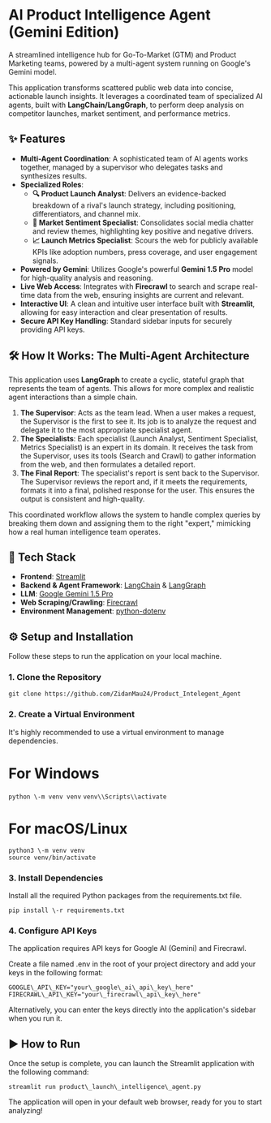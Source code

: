 # **AI Product Intelligence Agent (Gemini Edition)**

A streamlined intelligence hub for Go-To-Market (GTM) and Product Marketing teams, powered by a multi-agent system running on Google's Gemini model.

This application transforms scattered public web data into concise, actionable launch insights. It leverages a coordinated team of specialized AI agents, built with **LangChain/LangGraph**, to perform deep analysis on competitor launches, market sentiment, and performance metrics.

## **✨ Features**

* **Multi-Agent Coordination**: A sophisticated team of AI agents works together, managed by a supervisor who delegates tasks and synthesizes results.  
* **Specialized Roles**:  
  * **🔍 Product Launch Analyst**: Delivers an evidence-backed breakdown of a rival's launch strategy, including positioning, differentiators, and channel mix.  
  * **💬 Market Sentiment Specialist**: Consolidates social media chatter and review themes, highlighting key positive and negative drivers.  
  * **📈 Launch Metrics Specialist**: Scours the web for publicly available KPIs like adoption numbers, press coverage, and user engagement signals.  
* **Powered by Gemini**: Utilizes Google's powerful **Gemini 1.5 Pro** model for high-quality analysis and reasoning.  
* **Live Web Access**: Integrates with **Firecrawl** to search and scrape real-time data from the web, ensuring insights are current and relevant.  
* **Interactive UI**: A clean and intuitive user interface built with **Streamlit**, allowing for easy interaction and clear presentation of results.  
* **Secure API Key Handling**: Standard sidebar inputs for securely providing API keys.

## **🛠️ How It Works: The Multi-Agent Architecture**

This application uses **LangGraph** to create a cyclic, stateful graph that represents the team of agents. This allows for more complex and realistic agent interactions than a simple chain.

1. **The Supervisor**: Acts as the team lead. When a user makes a request, the Supervisor is the first to see it. Its job is to analyze the request and delegate it to the most appropriate specialist agent.  
2. **The Specialists**: Each specialist (Launch Analyst, Sentiment Specialist, Metrics Specialist) is an expert in its domain. It receives the task from the Supervisor, uses its tools (Search and Crawl) to gather information from the web, and then formulates a detailed report.  
3. **The Final Report**: The specialist's report is sent back to the Supervisor. The Supervisor reviews the report and, if it meets the requirements, formats it into a final, polished response for the user. This ensures the output is consistent and high-quality.

This coordinated workflow allows the system to handle complex queries by breaking them down and assigning them to the right "expert," mimicking how a real human intelligence team operates.

## **🚀 Tech Stack**

* **Frontend**: [Streamlit](https://streamlit.io/)  
* **Backend & Agent Framework**: [LangChain](https://www.langchain.com/) & [LangGraph](https://langchain-ai.github.io/langgraph/)  
* **LLM**: [Google Gemini 1.5 Pro](https://deepmind.google/technologies/gemini/)  
* **Web Scraping/Crawling**: [Firecrawl](https://firecrawl.dev/)  
* **Environment Management**: [python-dotenv](https://pypi.org/project/python-dotenv/)

## **⚙️ Setup and Installation**

Follow these steps to run the application on your local machine.

### **1\. Clone the Repository**

```git clone https://github.com/ZidanMau24/Product_Intelegent_Agent```


### **2. Create a Virtual Environment**

It's highly recommended to use a virtual environment to manage dependencies.

# For Windows  
``` python \-m venv venv ``` 
```venv\\Scripts\\activate ```

# For macOS/Linux  
```python3 \-m venv venv```  
```source venv/bin/activate```

### **3\. Install Dependencies**

Install all the required Python packages from the requirements.txt file.

```pip install \-r requirements.txt```

### **4\. Configure API Keys**

The application requires API keys for Google AI (Gemini) and Firecrawl.

Create a file named .env in the root of your project directory and add your keys in the following format:

```GOOGLE\_API\_KEY="your\_google\_ai\_api\_key\_here"```  
```FIRECRAWL\_API\_KEY="your\_firecrawl\_api\_key\_here"```

Alternatively, you can enter the keys directly into the application's sidebar when you run it.

## **▶️ How to Run**

Once the setup is complete, you can launch the Streamlit application with the following command:

```streamlit run product\_launch\_intelligence\_agent.py```

The application will open in your default web browser, ready for you to start analyzing\!
